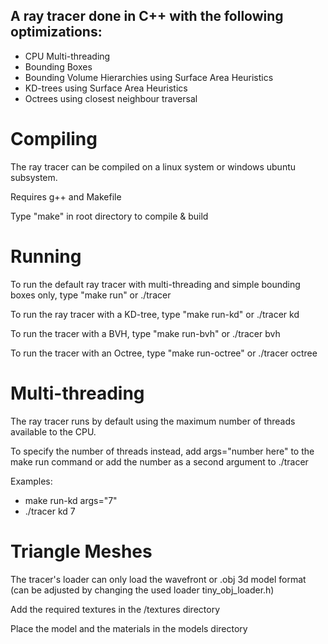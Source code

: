 ## A ray tracer done in C++ with the following optimizations:
* CPU Multi-threading
* Bounding Boxes
* Bounding Volume Hierarchies using Surface Area Heuristics
* KD-trees using Surface Area Heuristics
* Octrees using closest neighbour traversal

# Compiling
The ray tracer can be compiled on a linux system or windows ubuntu subsystem.

Requires g++ and Makefile

Type "make" in root directory to compile & build

# Running
 To run the default ray tracer with multi-threading and simple bounding boxes only, type "make run" or ./tracer
 
 To run the ray tracer with a KD-tree, type "make run-kd" or ./tracer kd
 
 To run the tracer with a BVH, type "make run-bvh" or ./tracer bvh
 
 To run the tracer with an Octree, type "make run-octree" or ./tracer octree
 
# Multi-threading
The ray tracer runs by default using the maximum number of threads available to the CPU.

To specify the number of threads instead, add args="number here" to the make run command or add the number as a second argument to ./tracer

Examples: 
* make run-kd args="7"  
* ./tracer kd 7
 
# Triangle Meshes
The tracer's loader can only load the wavefront or .obj 3d model format (can be adjusted by changing the used loader tiny_obj_loader.h)

Add the required textures in the /textures directory

Place the model and the materials in the models directory

